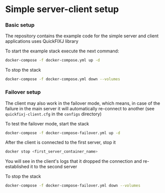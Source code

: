 # Simple server-client setup
### Basic setup
The repository contains the example code for the simple server and client applications uses QuickFIXJ library

To start the example stack execute the next command:
```sh
docker-compose -f docker-compose.yml up -d
```
To stop the stack
```sh
docker-compose -f docker-compose.yml down --volumes
```

### Failover setup
The client may also work in the failover mode, which means, in case of the failure in the main server it will automatically re-connect to another (see `quickfixj-client.cfg` in the `configs` directory)

To test the failover mode, start the stack
```sh
docker-compose -f docker-compose-failover.yml up -d
```
After the client is connected to the first server, stop it
```sh
docker stop <first_server_container_name>
```
You will see in the client's logs that it dropped the connection and re-established it to the second server

To stop the stack
```sh
docker-compose -f docker-compose-failover.yml down --volumes
```